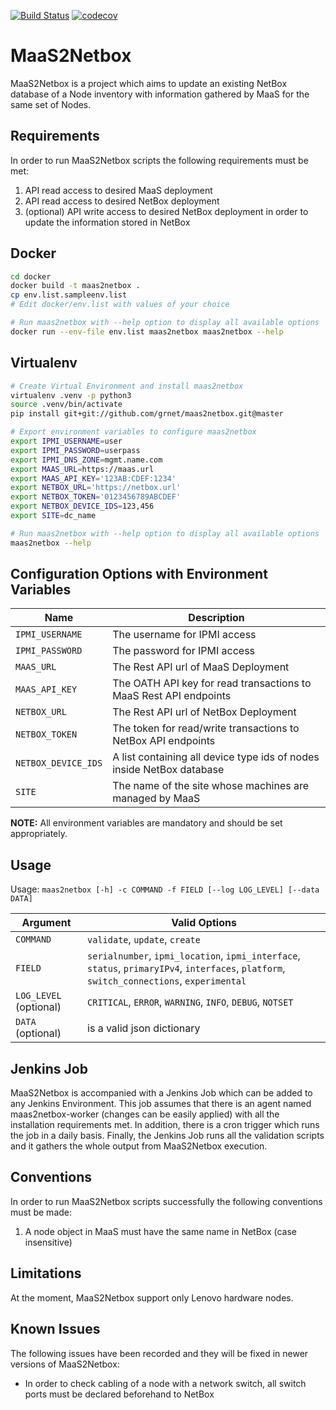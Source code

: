 [![Build Status](https://travis-ci.com/grnet/maas2netbox.svg?branch=master)](https://travis-ci.com/grnet/maas2netbox)
[![codecov](https://codecov.io/gh/grnet/maas2netbox/branch/master/graph/badge.svg)](https://codecov.io/gh/grnet/maas2netbox)

# MaaS2Netbox
MaaS2Netbox is a project which aims to update an existing NetBox database of a Node inventory with information gathered
by MaaS for the same set of Nodes.

## Requirements
In order to run MaaS2Netbox scripts the following requirements must be met:

1. API read access to desired MaaS deployment
2. API read access to desired NetBox deployment
3. (optional) API write access to desired NetBox deployment in order to update the information stored in NetBox

## Docker
```bash
cd docker
docker build -t maas2netbox .
cp env.list.sampleenv.list
# Edit docker/env.list with values of your choice

# Run maas2netbox with --help option to display all available options
docker run --env-file env.list maas2netbox maas2netbox --help
```

## Virtualenv
```bash
# Create Virtual Environment and install maas2netbox
virtualenv .venv -p python3
source .venv/bin/activate
pip install git+git://github.com/grnet/maas2netbox.git@master

# Export environment variables to configure maas2netbox
export IPMI_USERNAME=user
export IPMI_PASSWORD=userpass
export IPMI_DNS_ZONE=mgmt.name.com
export MAAS_URL=https://maas.url
export MAAS_API_KEY='123AB:CDEF:1234'
export NETBOX_URL='https://netbox.url'
export NETBOX_TOKEN='0123456789ABCDEF'
export NETBOX_DEVICE_IDS=123,456
export SITE=dc_name

# Run maas2netbox with --help option to display all available options
maas2netbox --help
```

## Configuration Options with Environment Variables

| Name                | Description                                                           |
| ----                | -----------                                                           |
| `IPMI_USERNAME`     | The username for IPMI access                                          |
| `IPMI_PASSWORD`     | The password for IPMI access                                          |
| `MAAS_URL`          | The Rest API url of MaaS Deployment                                   |
| `MAAS_API_KEY`      | The OATH API key for read transactions to MaaS Rest API endpoints     |
| `NETBOX_URL`        | The Rest API url of NetBox Deployment                                 |
| `NETBOX_TOKEN`      | The token for read/write transactions to NetBox API endpoints         |
| `NETBOX_DEVICE_IDS` | A list containing all device type ids of nodes inside NetBox database |
| `SITE`              | The name of the site whose machines are managed by MaaS               |

**NOTE:** All environment variables are mandatory and should be set appropriately.

## Usage
Usage: `maas2netbox [-h] -c COMMAND -f FIELD [--log LOG_LEVEL] [--data DATA]`

| Argument               | Valid Options                                                                                                                              |
| ---------------------- | ------------------------------------------------------------------------------------------------------------------------------------------ |
| `COMMAND`              | `validate`, `update`, `create`                                                                                                             |
| `FIELD`                | `serialnumber`, `ipmi_location`, `ipmi_interface`, `status`, `primaryIPv4`, `interfaces`, `platform`, `switch_connections`, `experimental` |
| `LOG_LEVEL` (optional) | `CRITICAL`, `ERROR`, `WARNING`, `INFO`, `DEBUG`, `NOTSET`                                                                                  |
| `DATA` (optional)      | is a valid json dictionary                                                                                                                 |

## Jenkins Job
MaaS2Netbox is accompanied with a Jenkins Job which can be added to any
Jenkins Environment. This job assumes that there is an agent named
maas2netbox-worker (changes can be easily applied) with all the
installation requirements met. In addition, there is a cron trigger
which runs the job in a daily basis. Finally, the Jenkins Job runs all
the validation scripts and it gathers the whole output from MaaS2Netbox
execution.

## Conventions
In order to run MaaS2Netbox scripts successfully the following
conventions must be made:

1. A node object in MaaS must have the same name in NetBox (case
insensitive)

## Limitations
At the moment, MaaS2Netbox support only Lenovo hardware nodes.

## Known Issues
The following issues have been recorded and they will be fixed in newer
versions of MaaS2Netbox:

* In order to check cabling of a node with a network switch, all switch
ports must be declared beforehand to NetBox
